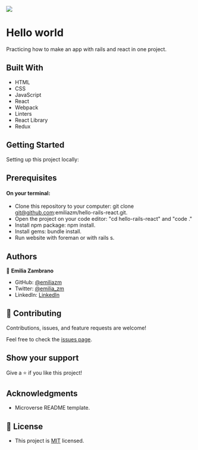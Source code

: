 ![](https://img.shields.io/badge/Microverse-blueviolet)

# Hello world

Practicing how to make an app with rails and react in one project.

## Built With

- HTML
- CSS
- JavaScript
- React
- Webpack
- Linters
- React Library
- Redux

## Getting Started

Setting up this project locally:
## Prerequisites
#### On your terminal:
- Clone this repository to your computer: git clone git@github.com:emiliazm/hello-rails-react.git.
- Open the project on your code editor: "cd hello-rails-react" and "code ."
- Install npm package: npm install.
- Install gems: bundle install.
- Run website with foreman or with rails s. 


## Authors

👤 **Emilia Zambrano**

- GitHub: [@emiliazm](https://github.com/emiliazm)
- Twitter: [@emilia_zm](https://twitter.com/emilia_zm)
- LinkedIn: [LinkedIn](https://www.linkedin.com/in/emilia-zambrano-montero-aa30a611b/)


## 🤝 Contributing

Contributions, issues, and feature requests are welcome!

Feel free to check the [issues page](https://github.com/emiliazm/bookstore/issues).

## Show your support

Give a ⭐️ if you like this project!

## Acknowledgments

- Microverse README template.

## 📝 License

- This project is [MIT](./MIT.md) licensed.

